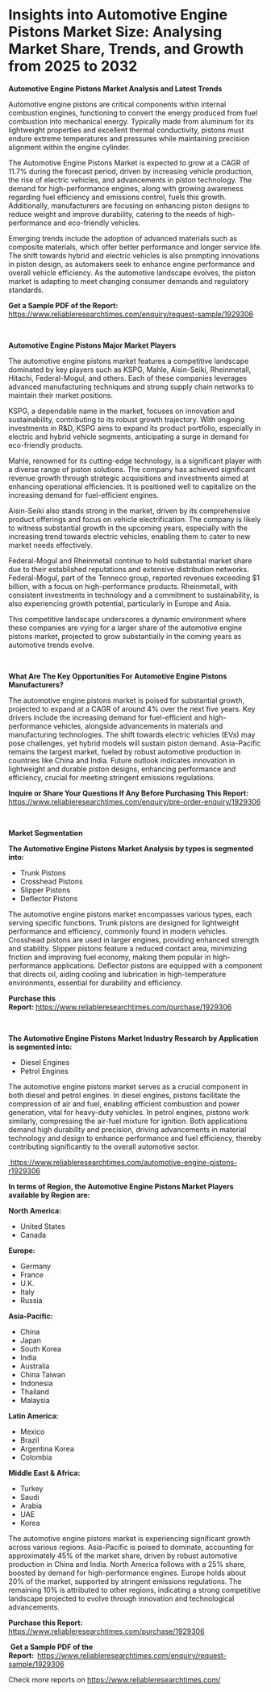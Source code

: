 <p><h1>Insights into Automotive Engine Pistons Market Size: Analysing Market Share, Trends, and Growth from 2025 to 2032</h1></p><p><strong>Automotive Engine Pistons Market Analysis and Latest Trends</strong></p>
<p><p>Automotive engine pistons are critical components within internal combustion engines, functioning to convert the energy produced from fuel combustion into mechanical energy. Typically made from aluminum for its lightweight properties and excellent thermal conductivity, pistons must endure extreme temperatures and pressures while maintaining precision alignment within the engine cylinder.</p><p>The Automotive Engine Pistons Market is expected to grow at a CAGR of 11.7% during the forecast period, driven by increasing vehicle production, the rise of electric vehicles, and advancements in piston technology. The demand for high-performance engines, along with growing awareness regarding fuel efficiency and emissions control, fuels this growth. Additionally, manufacturers are focusing on enhancing piston designs to reduce weight and improve durability, catering to the needs of high-performance and eco-friendly vehicles.</p><p>Emerging trends include the adoption of advanced materials such as composite materials, which offer better performance and longer service life. The shift towards hybrid and electric vehicles is also prompting innovations in piston design, as automakers seek to enhance engine performance and overall vehicle efficiency. As the automotive landscape evolves, the piston market is adapting to meet changing consumer demands and regulatory standards.</p></p>
<p><strong>Get a Sample PDF of the Report:&nbsp;</strong> <a href="https://www.reliableresearchtimes.com/enquiry/request-sample/1929306?utm_campaign=3320&utm_medium=2&utm_source=Github&utm_content=ia&utm_term=30032025&utm_id=automotive-engine-pistons">https://www.reliableresearchtimes.com/enquiry/request-sample/1929306</a></p>
<p>&nbsp;</p>
<p><strong>Automotive Engine Pistons Major Market Players</strong></p>
<p><p>The automotive engine pistons market features a competitive landscape dominated by key players such as KSPG, Mahle, Aisin-Seiki, Rheinmetall, Hitachi, Federal-Mogul, and others. Each of these companies leverages advanced manufacturing techniques and strong supply chain networks to maintain their market positions.</p><p>KSPG, a dependable name in the market, focuses on innovation and sustainability, contributing to its robust growth trajectory. With ongoing investments in R&D, KSPG aims to expand its product portfolio, especially in electric and hybrid vehicle segments, anticipating a surge in demand for eco-friendly products.</p><p>Mahle, renowned for its cutting-edge technology, is a significant player with a diverse range of piston solutions. The company has achieved significant revenue growth through strategic acquisitions and investments aimed at enhancing operational efficiencies. It is positioned well to capitalize on the increasing demand for fuel-efficient engines.</p><p>Aisin-Seiki also stands strong in the market, driven by its comprehensive product offerings and focus on vehicle electrification. The company is likely to witness substantial growth in the upcoming years, especially with the increasing trend towards electric vehicles, enabling them to cater to new market needs effectively.</p><p>Federal-Mogul and Rheinmetall continue to hold substantial market share due to their established reputations and extensive distribution networks. Federal-Mogul, part of the Tenneco group, reported revenues exceeding $1 billion, with a focus on high-performance products. Rheinmetall, with consistent investments in technology and a commitment to sustainability, is also experiencing growth potential, particularly in Europe and Asia.</p><p>This competitive landscape underscores a dynamic environment where these companies are vying for a larger share of the automotive engine pistons market, projected to grow substantially in the coming years as automotive trends evolve.</p></p>
<p>&nbsp;</p>
<p><strong>What Are The Key Opportunities For Automotive Engine Pistons Manufacturers?</strong></p>
<p><p>The automotive engine pistons market is poised for substantial growth, projected to expand at a CAGR of around 4% over the next five years. Key drivers include the increasing demand for fuel-efficient and high-performance vehicles, alongside advancements in materials and manufacturing technologies. The shift towards electric vehicles (EVs) may pose challenges, yet hybrid models will sustain piston demand. Asia-Pacific remains the largest market, fueled by robust automotive production in countries like China and India. Future outlook indicates innovation in lightweight and durable piston designs, enhancing performance and efficiency, crucial for meeting stringent emissions regulations.</p></p>
<p><strong>Inquire or Share Your Questions If Any Before Purchasing This Report:</strong> <a href="https://www.reliableresearchtimes.com/enquiry/pre-order-enquiry/1929306?utm_campaign=3320&utm_medium=2&utm_source=Github&utm_content=ia&utm_term=30032025&utm_id=automotive-engine-pistons">https://www.reliableresearchtimes.com/enquiry/pre-order-enquiry/1929306</a></p>
<p>&nbsp;</p>
<p><strong>Market Segmentation</strong></p>
<p><strong>The Automotive Engine Pistons Market Analysis by types is segmented into:</strong></p>
<p><ul><li>Trunk Pistons</li><li>Crosshead Pistons</li><li>Slipper Pistons</li><li>Deflector Pistons</li></ul></p>
<p><p>The automotive engine pistons market encompasses various types, each serving specific functions. Trunk pistons are designed for lightweight performance and efficiency, commonly found in modern vehicles. Crosshead pistons are used in larger engines, providing enhanced strength and stability. Slipper pistons feature a reduced contact area, minimizing friction and improving fuel economy, making them popular in high-performance applications. Deflector pistons are equipped with a component that directs oil, aiding cooling and lubrication in high-temperature environments, essential for durability and efficiency.</p></p>
<p><strong>Purchase this Report:&nbsp;</strong><a href="https://www.reliableresearchtimes.com/purchase/1929306?utm_campaign=3320&utm_medium=2&utm_source=Github&utm_content=ia&utm_term=30032025&utm_id=automotive-engine-pistons">https://www.reliableresearchtimes.com/purchase/1929306</a></p>
<p>&nbsp;</p>
<p><strong>The Automotive Engine Pistons Market Industry Research by Application is segmented into:</strong></p>
<p><ul><li>Diesel Engines</li><li>Petrol Engines</li></ul></p>
<p><p>The automotive engine pistons market serves as a crucial component in both diesel and petrol engines. In diesel engines, pistons facilitate the compression of air and fuel, enabling efficient combustion and power generation, vital for heavy-duty vehicles. In petrol engines, pistons work similarly, compressing the air-fuel mixture for ignition. Both applications demand high durability and precision, driving advancements in material technology and design to enhance performance and fuel efficiency, thereby contributing significantly to the overall automotive sector.</p></p>
<p><a href="https://www.reliableresearchtimes.com/automotive-engine-pistons-r1929306?utm_campaign=3320&utm_medium=2&utm_source=Github&utm_content=ia&utm_term=30032025&utm_id=automotive-engine-pistons">&nbsp;https://www.reliableresearchtimes.com/automotive-engine-pistons-r1929306</a></p>
<p><strong>In terms of Region, the Automotive Engine Pistons Market Players available by Region are:</strong></p>
<p>
    <p> <strong> North America: </strong>
        <ul>
            <li>United States</li>
            <li>Canada</li>
        </ul>
        </p> 
    <p> <strong> Europe: </strong>
        <ul>
            <li>Germany</li>
            <li>France</li>
            <li>U.K.</li>
            <li>Italy</li>
            <li>Russia</li>
        </ul>
        </p> 
    <p> <strong> Asia-Pacific: </strong>
        <ul>
            <li>China</li>
            <li>Japan</li>
            <li>South Korea</li>
            <li>India</li>
            <li>Australia</li>
            <li>China Taiwan</li>
            <li>Indonesia</li>
            <li>Thailand</li>
            <li>Malaysia</li>
        </ul>
        </p> 
    <p> <strong> Latin America: </strong>
        <ul>
            <li>Mexico</li>
            <li>Brazil</li>
            <li>Argentina Korea</li>
            <li>Colombia</li>
        </ul>
        </p> 
    <p> <strong> Middle East & Africa: </strong>
        <ul>
            <li>Turkey</li>
            <li>Saudi</li>
            <li>Arabia</li>
            <li>UAE</li>
            <li>Korea</li>
        </ul>
    </p>
    </p>
<p><p>The automotive engine pistons market is experiencing significant growth across various regions. Asia-Pacific is poised to dominate, accounting for approximately 45% of the market share, driven by robust automotive production in China and India. North America follows with a 25% share, boosted by demand for high-performance engines. Europe holds about 20% of the market, supported by stringent emissions regulations. The remaining 10% is attributed to other regions, indicating a strong competitive landscape projected to evolve through innovation and technological advancements.</p></p>
<p><strong>Purchase this Report: </strong><a href="https://www.reliableresearchtimes.com/purchase/1929306?utm_campaign=3320&utm_medium=2&utm_source=Github&utm_content=ia&utm_term=30032025&utm_id=automotive-engine-pistons">https://www.reliableresearchtimes.com/purchase/1929306</a></p>
<p>&nbsp;<strong>Get a Sample PDF of the Report:&nbsp;&nbsp;</strong><a href="https://www.reliableresearchtimes.com/enquiry/request-sample/1929306?utm_campaign=3320&utm_medium=2&utm_source=Github&utm_content=ia&utm_term=30032025&utm_id=automotive-engine-pistons">https://www.reliableresearchtimes.com/enquiry/request-sample/1929306</a></p>
<p><strong></strong></p>
<p>Check more reports on <a href="https://www.reliableresearchtimes.com/?utm_campaign=3320&utm_medium=2&utm_source=Github&utm_content=ia&utm_term=30032025&utm_id=automotive-engine-pistons">https://www.reliableresearchtimes.com/</a></p>